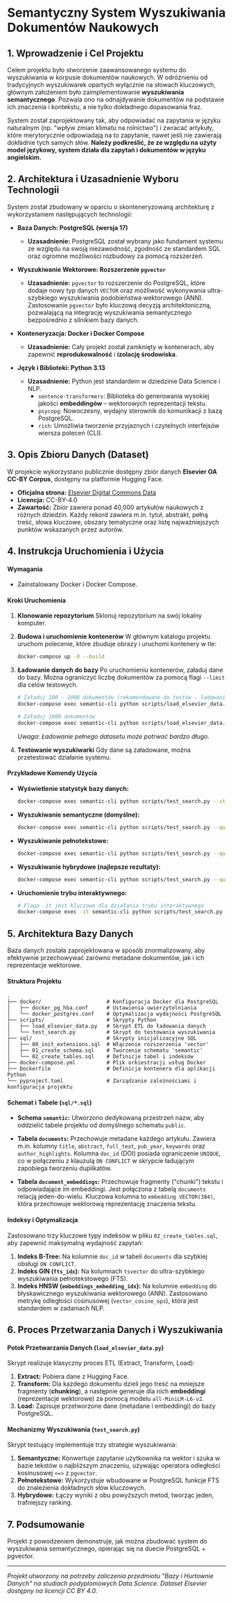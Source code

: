 # Semantyczny System Wyszukiwania Dokumentów Naukowych

## 1. Wprowadzenie i Cel Projektu

Celem projektu było stworzenie zaawansowanego systemu do wyszukiwania w korpusie dokumentów naukowych. W odróżnieniu od tradycyjnych wyszukiwarek opartych wyłącznie na słowach kluczowych, głównym założeniem było zaimplementowanie **wyszukiwania semantycznego**. Pozwala ono na odnajdywanie dokumentów na podstawie ich znaczenia i kontekstu, a nie tylko dokładnego dopasowania fraz.

System został zaprojektowany tak, aby odpowiadać na zapytania w języku naturalnym (np. "wpływ zmian klimatu na rolnictwo") i zwracać artykuły, które merytorycznie odpowiadają na to zapytanie, nawet jeśli nie zawierają dokładnie tych samych słów. **Należy podkreślić, że ze względu na użyty model językowy, system działa dla zapytań i dokumentów w języku angielskim.**

## 2. Architektura i Uzasadnienie Wyboru Technologii

System został zbudowany w oparciu o skonteneryzowaną architekturę z wykorzystaniem następujących technologii:

- **Baza Danych: PostgreSQL (wersja 17)**
  - **Uzasadnienie:** PostgreSQL został wybrany jako fundament systemu ze względu na swoją niezawodność, zgodność ze standardem SQL oraz ogromne możliwości rozbudowy za pomocą rozszerzeń.

- **Wyszukiwanie Wektorowe: Rozszerzenie `pgvector`**
  - **Uzasadnienie:** `pgvector` to rozszerzenie do PostgreSQL, które dodaje nowy typ danych `VECTOR` oraz możliwość wykonywania ultra-szybkiego wyszukiwania podobieństwa wektorowego (ANN). Zastosowanie `pgvector` było kluczową decyzją architektoniczną, pozwalającą na integrację wyszukiwania semantycznego bezpośrednio z silnikiem bazy danych.

- **Konteneryzacja: Docker i Docker Compose**
  - **Uzasadnienie:** Cały projekt został zamknięty w kontenerach, aby zapewnić **reprodukowalność** i **izolację środowiska**.

- **Język i Biblioteki: Python 3.13**
  - **Uzasadnienie:** Python jest standardem w dziedzinie Data Science i NLP.
    - `sentence-transformers`: Biblioteka do generowania wysokiej jakości **embeddingów** – wektorowych reprezentacji tekstu.
    - `psycopg`: Nowoczesny, wydajny sterownik do komunikacji z bazą PostgreSQL.
    - `rich`: Umożliwia tworzenie przyjaznych i czytelnych interfejsów wiersza poleceń (CLI).

## 3. Opis Zbioru Danych (Dataset)

W projekcie wykorzystano publicznie dostępny zbiór danych **Elsevier OA CC-BY Corpus**, dostępny na platformie Hugging Face.

- **Oficjalna strona:** [Elsevier Digital Commons Data](https://elsevier.digitalcommonsdata.com/datasets/zm33cdndxs/3)
- **Licencja:** CC-BY-4.0
- **Zawartość:** Zbiór zawiera ponad 40,000 artykułów naukowych z różnych dziedzin. Każdy rekord zawiera m.in. tytuł, abstrakt, pełną treść, słowa kluczowe, obszary tematyczne oraz listę najważniejszych punktów wskazanych przez autorów.

## 4. Instrukcja Uruchomienia i Użycia

#### Wymagania
- Zainstalowany Docker i Docker Compose.

#### Kroki Uruchomienia
1. **Klonowanie repozytorium**
   Sklonuj repozytorium na swój lokalny komputer.

2. **Budowa i uruchomienie kontenerów**
   W głównym katalogu projektu uruchom polecenie, które zbuduje obrazy i uruchomi kontenery w tle:
   ```bash
   docker-compose up -d --build
   ```

3. **Ładowanie danych do bazy**
   Po uruchomieniu kontenerów, załaduj dane do bazy. Można ograniczyć liczbę dokumentów za pomocą flagi `--limit` dla celów testowych.
   ```bash
   # Załaduj 100 - 1000 dokumentów (rekomendowane do testów - ładowanie pełnego zbioru danych zajmuje wiele godzin)
   docker-compose exec semantic-cli python scripts/load_elsevier_data.py --limit 100

   # Załaduj 1000 dokumentów
   docker-compose exec semantic-cli python scripts/load_elsevier_data.py --limit 1000
   ```
   *Uwaga: Ładowanie pełnego datasetu może potrwać bardzo długo.*

4. **Testowanie wyszukiwarki**
   Gdy dane są załadowane, można przetestować działanie systemu.

#### Przykładowe Komendy Użycia

- **Wyświetlenie statystyk bazy danych:**
  ```bash
  docker-compose exec semantic-cli python scripts/test_search.py --stats
  ```

- **Wyszukiwanie semantyczne (domyślne):**
  ```bash
  docker-compose exec semantic-cli python scripts/test_search.py --query "impact of artificial intelligence on healthcare"
  ```

- **Wyszukiwanie pełnotekstowe:**
    ```bash
    docker-compose exec semantic-cli python scripts/test_search.py --query "nanoparticles" --type fulltext
    ```

- **Wyszukiwanie hybrydowe (najlepsze rezultaty):**
  ```bash
  docker-compose exec semantic-cli python scripts/test_search.py --query "carbon capture technology" --type hybrid
  ```

- **Uruchomienie trybu interaktywnego:**
  ```bash
  # Flaga -it jest kluczowa dla działania trybu interaktywnego
  docker-compose exec -it semantic-cli python scripts/test_search.py --interactive
  ```

## 5. Architektura Bazy Danych

Baza danych została zaprojektowana w sposób znormalizowany, aby efektywnie przechowywać zarówno metadane dokumentów, jak i ich reprezentacje wektorowe.

#### Struktura Projektu

```
.
├── docker/                     # Konfiguracja Docker dla PostgreSQL
│   ├── docker_pg_hba.conf      # Ustawienia uwierzytelniania
│   └── docker_postgres.conf    # Optymalizacja wydajności PostgreSQL
├── scripts/                    # Skrypty Python
│   ├── load_elsevier_data.py   # Skrypt ETL do ładowania danych
│   └── test_search.py          # Skrypt do testowania wyszukiwania
├── sql/                        # Skrypty inicjalizacyjne SQL
│   ├── 00_init_extensions.sql  # Włączenie rozszerzenia 'vector'
│   ├── 01_create_schema.sql    # Tworzenie schematu 'semantic'
│   └── 02_create_tables.sql    # Definicje tabel i indeksów
├── docker-compose.yml          # Plik orkiestracji usług Docker
├── Dockerfile                  # Definicja kontenera dla aplikacji Python
└── pyproject.toml              # Zarządzanie zależnościami i konfiguracja projektu
```

#### Schemat i Tabele (`sql/*.sql`)

- **Schema `semantic`:** Utworzono dedykowaną przestrzeń nazw, aby oddzielić tabele projektu od domyślnego schematu `public`.

- **Tabela `documents`:** Przechowuje metadane każdego artykułu. Zawiera m.in. kolumny `title`, `abstract`, `full_text`, `pub_year`, `keywords` oraz `author_highlights`. Kolumna `doc_id` (DOI) posiada ograniczenie `UNIQUE`, co w połączeniu z klauzulą `ON CONFLICT` w skrypcie ładującym zapobiega tworzeniu duplikatów.

- **Tabela `document_embeddings`:** Przechowuje fragmenty ("chunki") tekstu i odpowiadające im embeddingi. Jest połączona z tabelą `documents` relacją jeden-do-wielu. Kluczowa kolumna to `embedding VECTOR(384)`, która przechowuje wektorową reprezentację znaczenia tekstu.

#### Indeksy i Optymalizacja

Zastosowano trzy kluczowe typy indeksów w pliku `02_create_tables.sql`, aby zapewnić maksymalną wydajność zapytań:

1.  **Indeks B-Tree:** Na kolumnie `doc_id` w tabeli `documents` dla szybkiej obsługi `ON CONFLICT`.
2.  **Indeks GIN (`fts_idx`):** Na kolumnach `tsvector` do ultra-szybkiego wyszukiwania pełnotekstowego (FTS).
3.  **Indeks HNSW (`embeddings_embedding_idx`):** Na kolumnie `embedding` do błyskawicznego wyszukiwania wektorowego (ANN). Zastosowano metrykę odległości cosinusowej (`vector_cosine_ops`), która jest standardem w zadaniach NLP.

## 6. Proces Przetwarzania Danych i Wyszukiwania

#### Potok Przetwarzania Danych (`load_elsevier_data.py`)

Skrypt realizuje klasyczny proces ETL (Extract, Transform, Load):
1.  **Extract:** Pobiera dane z Hugging Face.
2.  **Transform:** Dla każdego dokumentu dzieli jego treść na mniejsze fragmenty (**chunking**), a następnie generuje dla nich **embeddingi** (reprezentacje wektorowe) za pomocą modelu `all-MiniLM-L6-v2`.
3.  **Load:** Zapisuje przetworzone dane (metadane i embeddingi) do bazy PostgreSQL.

#### Mechanizmy Wyszukiwania (`test_search.py`)

Skrypt testujący implementuje trzy strategie wyszukiwania:
1.  **Semantyczne:** Konwertuje zapytanie użytkownika na wektor i szuka w bazie tekstów o najbliższym znaczeniu, używając operatora odległości kosinusowej `<=>` z `pgvector`.
2.  **Pełnotekstowe:** Wykorzystuje wbudowane w PostgreSQL funkcje FTS do znalezienia dokładnych słów kluczowych.
3.  **Hybrydowe:** Łączy wyniki z obu powyższych metod, tworząc jeden, trafniejszy ranking.

## 7. Podsumowanie

Projekt z powodzeniem demonstruje, jak można zbudować system do wyszukiwania semantycznego, opierając się na duecie PostgreSQL + pgvector.

---
*Projekt utworzony na potrzeby zaliczenia przedmiotu "Bazy i Hurtownie Danych" na studiach podyplomowych Data Science.*
*Dataset Elsevier dostępny na licencji CC BY 4.0.*